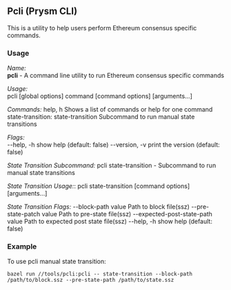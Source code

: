 ## Pcli (Prysm CLI)

This is a utility to help users perform Ethereum consensus specific commands.

### Usage

*Name:*  
   **pcli** - A command line utility to run Ethereum consensus specific commands

*Usage:*  
   pcli [global options] command [command options] [arguments...]

*Commands:*
     help, h  Shows a list of commands or help for one command
   state-transition:
     state-transition  Subcommand to run manual state transitions


*Flags:*  
   --help, -h     show help (default: false)
   --version, -v  print the version (default: false)

*State Transition Subcommand:*
   pcli state-transition - Subcommand to run manual state transitions

*State Transition Usage:*:
   pcli state-transition [command options] [arguments...]


*State Transition Flags:*
   --block-path value              Path to block file(ssz)
   --pre-state-patch value           Path to pre-state file(ssz)
   --expected-post-state-path value  Path to expected post state file(ssz)
   --help, -h                     show help (default: false)



### Example

To use pcli manual state transition:

```
bazel run //tools/pcli:pcli -- state-transition --block-path /path/to/block.ssz --pre-state-path /path/to/state.ssz
```

